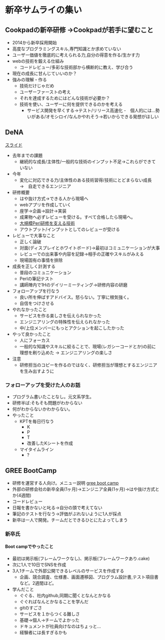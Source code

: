 # 新卒サムライの集い

## Cookpadの新卒研修 →Cookpadが若手に望むこと

- 2014から新卒採用開始
- 高度なプログラミングスキル,専門知識とか求めていない
- ユーザー価値を徹底的に考えられる力,自分の得意を作る/生かす力
- webの技術を鍛える仕組み
    - コードレビュー/多彩な技術部から横断的に教え、学び合う
- 現在の成長に甘んじていいのか？
- 強みの理解・作る
    - 技術だけじゃだめ
    - ユーザーファーストの考え
    - それを達成するためにはどんな技術が必要か？
    - 技術を使い、ユーザーに何を提供できるのかを考える
        - サービス開発を早くする→テスト/リリース高速化
-　個人的には...勢いがある/オモシロイ/なんかやれそう→若いからできる発想がほしい

## DeNA
[スライド](http://www.slideshare.net/DaisukeTamada/perl-26371335)

- 去年までの課題
    - 継続的な成長/主体性/一般的な技術のインプット不足→これらができていない
- 今年
    - 変化に対応できる力/主体性のある技術習得/技術にとどまらない成長　→　自走できるエンジニア
- 研修概要
    - はや抜け方式→できる人から現場へ
    - webアプリを作成していく
    - 座学→企画→設計→実装
    - 成果物へ必ずレビューを受ける。すべて合格したら現場へ。
    - [大規模Perl研修を支える技術](http://www.slideshare.net/DaisukeTamada/perl-26371335)
    - アウトプット/インプットとしてのレビューが受ける
- レビューで大事なこと
    - 正しく論破
    - 対面(ディスプレイとホワイトボード)→最初はコミュニケーションが大事
    - レビューでの出来事や内容を記録→相手の正確やスキルがみえる
    - 現場固有の事情を排除
- 成長を正しく計測する
    - 普段のコミュニケーション
    - Perlの筆記テスト
    - 講師陣内で1Hのデイリーミーティング→研修内容の研磨
- フォローアップを行なう
    - 良い所を伸ばすアドバイス。怒らない。丁寧に根気強く。
    - 自信をつけさせる
- やれなかったこと
    - サービスを作る楽しさを伝えられなかった
    - エンジニアリングの特殊性を伝えられなかった
    - 中/上位メンバーにもっとアクションを起こしたかった
- やって良かったこと
    - 人にフォーカス
    - 一般的な知識やスキルに絞ることで、現場(レガシーコードとか)の前に理想を刷り込めた → エンジニアリングの楽しさ
- 注意
    - 研修担当のコピーを作るのではなく、研修担当が理想とするエンジニアを生み出すように

### フォローアップを受けた人のお話

- プログラム書いたことなし。元文系学生。
- 研修半ば:そもそも問題がわからない
- 何がわからないかわからない。
- やったこと
    - KPTを毎日行なう
        - K
        - P
        - T
        - 改善したKシートを作成
    - マイタイムライン
        - ?

## GREE BootCamp

- 研修を運営する人向け。メニュー説明
[gree boot camp](http://next.rikunabi.com/tech/docs/ct_s03600.jsp?p=002215)
- 外部の研修会社の新卒全員(1ヶ月)→エンジニア全員(1ヶ月)→はや抜け方式とか(4週間)
- コードレビュー
- 日報を書かないと叱る→自分の頭で考えてない
- 筆記のテストを行なう→評価がぶれないように1人が採点
- 新卒は一人で開発。チームだとできるひとにたよってしまう

### 新卒氏
#### Boot campでやったこと
- 最初は掲示板(フレームワークなし)、掲示板(フレームワークあり.cake)
- 次に1人で10日でSNSを作成
- 3人1チームで外部公開できるレベルのサービスを作成する
    - 企画、競合調査、仕様書、画面遷移図、プログラム設計書,テスト項目書など。2週間ほど。
- 学んだこと
    - ぐぐる、社内github,同期に聞くとなんとかなる
    - ぐぐればなんとかなることを学んだ
    - gitのすごさ
    - サービスを１からつくる難しさ
    - 基礎→個人→チームでよかった
    - ドキュメントが社員向けなのはちょっと...
    - 経験者には長すぎるかも
